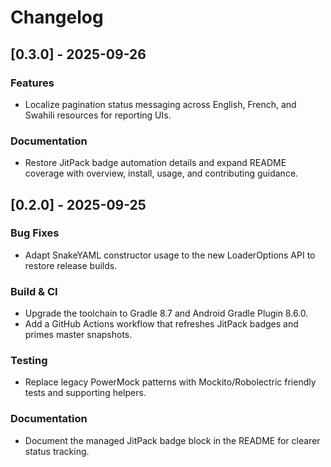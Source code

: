 # Changelog

## [0.3.0] - 2025-09-26
### Features
- Localize pagination status messaging across English, French, and Swahili resources for reporting UIs.

### Documentation
- Restore JitPack badge automation details and expand README coverage with overview, install, usage, and contributing guidance.

## [0.2.0] - 2025-09-25
### Bug Fixes
- Adapt SnakeYAML constructor usage to the new LoaderOptions API to restore release builds.

### Build & CI
- Upgrade the toolchain to Gradle 8.7 and Android Gradle Plugin 8.6.0.
- Add a GitHub Actions workflow that refreshes JitPack badges and primes master snapshots.

### Testing
- Replace legacy PowerMock patterns with Mockito/Robolectric friendly tests and supporting helpers.

### Documentation
- Document the managed JitPack badge block in the README for clearer status tracking.
